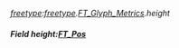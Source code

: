 _[freetype](../../modules/freetype/freetype-module.md):[freetype](../../modules/freetype/freetype-module.md).[FT\_Glyph\_Metrics](../../modules/freetype/freetype-ft_glyph_metrics.md).height_
##### Field height:[FT_Pos](../../modules/freetype/freetype-ft_pos.md)
